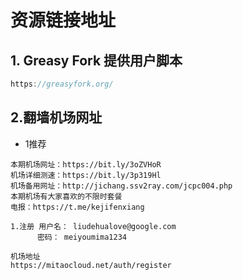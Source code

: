 # 资源链接地址

## 	1. Greasy Fork 提供用户脚本

```java
https://greasyfork.org/
```



## 2.翻墙机场网址

* 1推荐

```shell
本期机场网址：https://bit.ly/3oZVHoR
机场详细测速：https://bit.ly/3p319Hl
机场备用网址：http://jichang.ssv2ray.com/jcpc004.php
本期机场有大家喜欢的不限时套餐
电报：https://t.me/kejifenxiang

1.注册 用户名： liudehualove@google.com
	  密码： meiyoumima1234
```

```
机场地址
https://mitaocloud.net/auth/register
```

